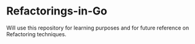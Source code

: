 # Refactorings-in-Go
Will use this repository for learning purposes and for future reference on Refactoring techniques. 
